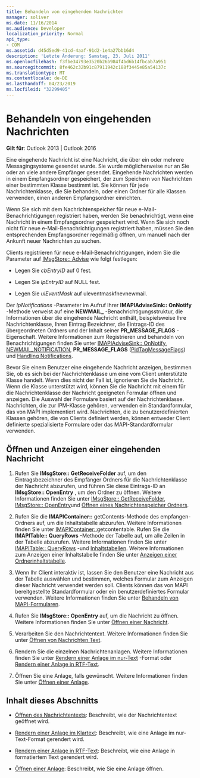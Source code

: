 ```yaml
---
title: Behandeln von eingehenden Nachrichten
manager: soliver
ms.date: 11/16/2014
ms.audience: Developer
localization_priority: Normal
api_type:
- COM
ms.assetid: d45d5ed9-41cd-4aaf-91d2-1e4a27bb16d4
description: 'Letzte Änderung: Samstag, 23. Juli 2011'
ms.openlocfilehash: f3fbe34793e3520b26b984f4bd6b14fbcab7a951
ms.sourcegitcommit: 8fe462c32b91c87911942c188f3445e85a54137c
ms.translationtype: MT
ms.contentlocale: de-DE
ms.lasthandoff: 04/23/2019
ms.locfileid: "32299405"
---
```

# <a name="handling-an-incoming-message"></a>Behandeln von eingehenden Nachrichten

**Gilt für**: Outlook 2013 | Outlook 2016 
  
Eine eingehende Nachricht ist eine Nachricht, die über ein oder mehrere Messagingsysteme gesendet wurde. Sie wurde möglicherweise nur an Sie oder an viele andere Empfänger gesendet. Eingehende Nachrichten werden in einem Empfangsordner gespeichert, der zum Speichern von Nachrichten einer bestimmten Klasse bestimmt ist. Sie können für jede Nachrichtenklasse, die Sie behandeln, oder einen Ordner für alle Klassen verwenden, einen anderen Empfangsordner einrichten.
  
Wenn Sie sich mit dem Nachrichtenspeicher für neue e-Mail-Benachrichtigungen registriert haben, werden Sie benachrichtigt, wenn eine Nachricht in einem Empfangsordner gespeichert wird. Wenn Sie sich noch nicht für neue e-Mail-Benachrichtigungen registriert haben, müssen Sie den entsprechenden Empfangsordner regelmäßig öffnen, um manuell nach der Ankunft neuer Nachrichten zu suchen.
  
Clients registrieren für neue e-Mail-Benachrichtigungen, indem Sie die Parameter auf [IMsgStore:: Advise](imsgstore-advise.md) wie folgt festlegen: 
  
- Legen Sie _cbEntryID_ auf 0 fest. 
    
- Legen Sie _lpEntryID_ auf NULL fest. 
    
- Legen Sie _ulEventMask_ auf uleventmaskfnevnewmail. 
    
Der _lpNotifications_ -Parameter im Aufruf Ihrer **IMAPIAdviseSink:: OnNotify** -Methode verweist auf eine **NEWMAIL\_** -Benachrichtigungsstruktur, die Informationen über die eingehende Nachricht enthält, beispielsweise Ihre Nachrichtenklasse, Ihren Eintrag Bezeichner, die Eintrags-ID des übergeordneten Ordners und der Inhalt seiner **PR_MESSAGE_FLAGS** -Eigenschaft. Weitere Informationen zum Registrieren und behandeln von Benachrichtigungen finden Sie unter [IMAPIAdviseSink:: OnNotify](imapiadvisesink-onnotify.md), [NEWMAIL_NOTIFICATION](newmail_notification.md), **PR_MESSAGE_FLAGS** ([PidTagMessageFlags](pidtagmessageflags-canonical-property.md)) und [Handling Notifications](handling-notifications.md). 
  
Bevor Sie einem Benutzer eine eingehende Nachricht anzeigen, bestimmen Sie, ob es sich bei der Nachrichtenklasse um eine vom Client unterstützte Klasse handelt. Wenn dies nicht der Fall ist, ignorieren Sie die Nachricht. Wenn die Klasse unterstützt wird, können Sie die Nachricht mit einem für die Nachrichtenklasse der Nachricht geeigneten Formular öffnen und anzeigen. Die Auswahl der Formulare basiert auf der Nachrichtenklasse. Nachrichten, die zur IPM-Klasse gehören, verwenden ein Standardformular, das von MAPI implementiert wird. Nachrichten, die zu benutzerdefinierten Klassen gehören, die von Clients definiert werden, können entweder Client definierte spezialisierte Formulare oder das MAPI-Standardformular verwenden.
  
## <a name="open-and-display-an-incoming-message"></a>Öffnen und Anzeigen einer eingehenden Nachricht
  
1. Rufen Sie **IMsgStore:: GetReceiveFolder** auf, um den Eintragsbezeichner des Empfänger Ordners für die Nachrichtenklasse der Nachricht abzurufen, und führen Sie diese Eintrags-ID an **IMsgStore:: OpenEntry** , um den Ordner zu öffnen. Weitere Informationen finden Sie unter [IMsgStore:: GetReceiveFolder](imsgstore-getreceivefolder.md), [IMsgStore:: OpenEntry](imsgstore-openentry.md)und [Öffnen eines Nachrichtenspeicher Ordners](opening-a-message-store-folder.md).
    
2. Rufen Sie die **IMAPIContainer::** getContents-Methode des empfangen-Ordners auf, um die Inhaltstabelle abzurufen. Weitere Informationen finden Sie unter [IMAPIContainer::](imapicontainer-getcontentstable.md)getcontentable. Rufen Sie die **IMAPITable:: QueryRows** -Methode der Tabelle auf, um alle Zeilen in der Tabelle abzurufen. Weitere Informationen finden Sie unter [IMAPITable:: QueryRows](imapitable-queryrows.md) -und [Inhaltstabellen](contents-tables.md). Weitere Informationen zum Anzeigen einer Inhaltstabelle finden Sie unter [Anzeigen einer Ordnerinhaltstabelle](displaying-a-folder-contents-table.md).
    
3. Wenn Ihr Client interaktiv ist, lassen Sie den Benutzer eine Nachricht aus der Tabelle auswählen und bestimmen, welches Formular zum Anzeigen dieser Nachricht verwendet werden soll. Clients können das von MAPI bereitgestellte Standardformular oder ein benutzerdefiniertes Formular verwenden. Weitere Informationen finden Sie unter [Behandeln von MAPI-Formularen](handling-mapi-forms.md).
    
4. Rufen Sie **IMsgStore:: OpenEntry** auf, um die Nachricht zu öffnen. Weitere Informationen finden Sie unter [Öffnen einer Nachricht](opening-a-message.md).
    
5. Verarbeiten Sie den Nachrichtentext. Weitere Informationen finden Sie unter [Öffnen von Nachrichten Text](opening-message-text.md).
    
6. Rendern Sie die einzelnen Nachrichtenanlagen. Weitere Informationen finden Sie unter [Rendern einer Anlage im nur-Text](rendering-an-attachment-in-plain-text.md) -Format oder [Rendern einer Anlage in RTF-Text](rendering-an-attachment-in-rtf-text.md).
    
7. Öffnen Sie eine Anlage, falls gewünscht. Weitere Informationen finden Sie unter [Öffnen einer Anlage](opening-an-attachment.md).
    
## <a name="in-this-section"></a>Inhalt dieses Abschnitts

- [Öffnen des Nachrichtentexts](opening-message-text.md): Beschreibt, wie der Nachrichtentext geöffnet wird.
    
- [Rendern einer Anlage im Klartext](rendering-an-attachment-in-plain-text.md): Beschreibt, wie eine Anlage im nur-Text-Format gerendert wird.
    
- [Rendern einer Anlage in RTF-Text](rendering-an-attachment-in-rtf-text.md): Beschreibt, wie eine Anlage in formatiertem Text gerendert wird.
    
- [Öffnen einer Anlage](opening-an-attachment.md): Beschreibt, wie Sie eine Anlage öffnen.
    

